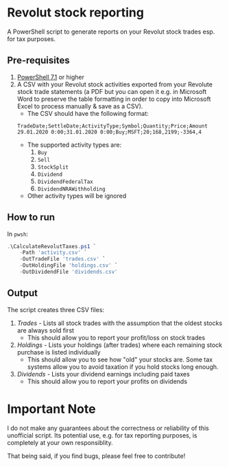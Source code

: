 # Revolut stock reporting
A PowerShell script to generate reports on your Revolut stock trades esp. for tax purposes.

## Pre-requisites
1. [PowerShell 7.1](https://docs.microsoft.com/en-us/powershell/scripting/install/installing-powershell?view=powershell-7.1) or higher
2. A CSV with your Revolut stock activities exported from your Revolute stock trade statements (a PDF but you can open it e.g. in Microsoft Word to preserve the table formatting in order to copy into Microsoft Excel to process manually & save as a CSV).
   * The CSV should have the following format:
    ```
    TradeDate;SettleDate;ActivityType;Symbol;Quantity;Price;Amount
    29.01.2020 0:00;31.01.2020 0:00;Buy;MSFT;20;168,2199;-3364,4
    ```
   * The supported activity types are:
      1. `Buy`
      2. `Sell`
      3. `StockSplit`
      4. `Dividend`
      5. `DividendFederalTax`
      6. `DividendNRAWithholding`
   * Other activity types will be ignored

## How to run
In `pwsh`:

```powershell
.\CalculateRevolutTaxes.ps1 `
    -Path 'activity.csv' `
    -OutTradeFile 'trades.csv' `
    -OutHoldingFile 'holdings.csv' `
    -OutDividendFile 'dividends.csv'
```

## Output
The script creates three CSV files:

1. _Trades_ - Lists all stock trades with the assumption that the oldest stocks are always sold first
   * This should allow you to report your profit/loss on stock trades
2. _Holdings_ - Lists your holdings (after trades) where each remaining stock purchase is listed individually
   * This should allow you to see how "old" your stocks are. Some tax systems allow you to avoid taxation if you hold stocks long enough.
3. _Dividends_ - Lists your dividend earnings including paid taxes
   * This should allow you to report your profits on dividends

# Important Note
I do not make any guarantees about the correctness or reliability of this unofficial script. Its potential use, e.g. for tax reporting purposes, is completely at your own responsiblity.

That being said, if you find bugs, please feel free to contribute!
